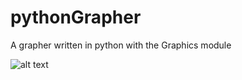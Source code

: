 # pythonGrapher
A grapher written in python with the Graphics module

![alt text](https://imgur.com/a/uhn8dwz)
